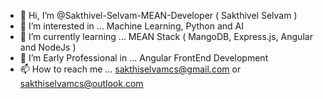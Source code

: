 - 👋 Hi, I’m @Sakthivel-Selvam-MEAN-Developer ( Sakthivel Selvam )
- 👀 I’m interested in ... Machine Learning, Python and AI
- 🌱 I’m currently learning ... MEAN Stack ( MangoDB, Express.js, Angular and NodeJs )
- 💞️ I’m Early Professional in ... Angular FrontEnd Development
- 📫 How to reach me ... sakthiselvamcs@gmail.com or sakthiselvamcs@outlook.com 

<!---
Sakthivel-Selvam-MEAN-Developer/Sakthivel-Selvam-MEAN-Developer is a ✨ special ✨ repository because its `README.md` (this file) appears on your GitHub profile.
You can click the Preview link to take a look at your changes.
--->

